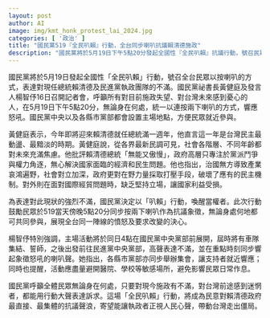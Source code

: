 ```yaml
---
layout: post
author: AI
image: img/kmt_honk_protest_lai_2024.jpg
categories: [ '政治' ]
title: "國民黨519『全民叭賴』行動，全台同步喇叭抗議賴清德施政"
description: "國民黨將於5月19日下午5點20分發起全國性『全民叭賴』抗議行動，號召民眾以按喇叭方式表達對總統賴清德及民進黨執政團隊的不滿。全台各地將設有主場和集會點，藉由同步響喇叭，集體訴求對現狀的憂慮和改變決心。"
---
```

國民黨將於5月19日發起全國性「全民叭賴」行動，號召全台民眾以按喇叭的方式，表達對現任總統賴清德及民進黨執政團隊的不滿。國民黨祕書長黃健庭及發言人楊智伃16日召開記者會，呼籲所有對目前施政失望、對台灣未來感到憂心的人，在5月19日下午5點20分，無論身在何處，統一以連按兩下喇叭的方式，響應怒吼。國民黨中央以及各縣市黨部都會設置主場地點，方便民眾就近參與。

黃健庭表示，今年即將迎來賴清德就任總統滿一週年，他直言這一年是台灣民主最動盪、最黯淡的時期。黃健庭說，從各界最新民調可見，社會各階層、不同年齡都對未來充滿焦慮。他批評賴清德總統「無能又傲慢」，政府高層只專注於黨派鬥爭與權力角逐，無心解決國家面臨的經濟和民生問題。他也指出，治國無方導致產業哀鴻遍野，社會對立加深，政府更對在野力量採取打壓手段，破壞了應有的民主機制。對外則在面對國際經貿問題時，缺乏堅持立場，讓國家利益受損。

為表達對此現狀的強烈不滿，國民黨決定以「叭賴」行動，喚醒當權者。此次行動鼓勵民眾於519當天傍晚5點20分同步按兩下喇叭作為抗議象徵，無論身處何地都可共同參與，展現全台同一陣線的憤怒及要求改變的決心。

楊智伃特別強調，主場活動將於同日4點在國民黨中央黨部前展開，屆時將有車隊集結、誓師，之後出發前往民進黨中央黨部，高聲表達不滿，並在重點時刻同步響起象徵怒吼的喇叭聲。她指出，各縣市黨部亦同步舉辦集會，讓支持者就近響應；同時也提醒，活動應盡量避開醫院、學校等敏感場所，避免影響民眾日常作息。

國民黨呼籲全體民眾無論身在何處，只要對現今施政有不滿，對台灣前途感到迷惘者，都能用行動大聲表達訴求。這場「全民叭賴」行動，將成為民意對賴清德政府最直接、最集體的抗議聲浪，寄望能讓執政者正視人民心聲，帶動台灣走出僵局。